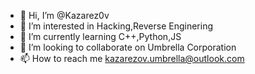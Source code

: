 - 👋 Hi, I’m @Kazarez0v
- 👀 I’m interested in Hacking,Reverse Enginering
- 🌱 I’m currently learning C++,Python,JS
- 💞️ I’m looking to collaborate on Umbrella Corporation
- 📫 How to reach me kazarezov.umbrella@outlook.com

<!---
Kazarez0v/Kazarez0v is a ✨ special ✨ repository because its `README.md` (this file) appears on your GitHub profile.
You can click the Preview link to take a look at your changes.
--->
